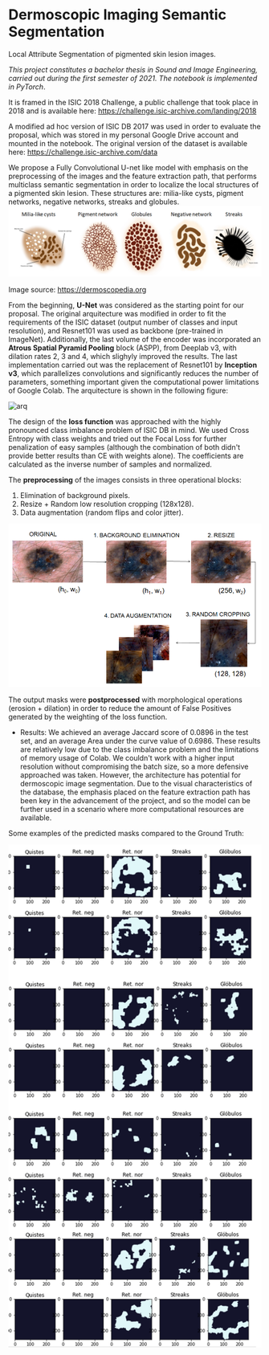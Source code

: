 # Dermoscopic Imaging Semantic Segmentation
Local Attribute Segmentation of pigmented skin lesion images.

*This project constitutes a bachelor thesis in Sound and Image Engineering, carried out during the first semester of 2021. The notebook is implemented in PyTorch*. 

It is framed in the ISIC 2018 Challenge, a public challenge that took place in 2018 and is available here: https://challenge.isic-archive.com/landing/2018

A modified ad hoc version of ISIC DB 2017 was used in order to evaluate the proposal, which was stored in my personal Google Drive account and mounted in the notebook. The original version of the dataset is available here: https://challenge.isic-archive.com/data 


We propose a Fully Convolutional U-net like model with emphasis on the preprocessing of the images and the feature extraction path, that performs multiclass semantic segmentation in order to localize the local structures of a pigmented skin lesion. These structures are: milia-like cysts, pigment networks, negative networks, streaks and globules.   
![Structures](https://github.com/CesarCaramazana/DermoscopicSegmentation/blob/main/images/structures.PNG)

Image source: https://dermoscopedia.org

From the beginning, **U-Net** was considered as the starting point for our proposal. The original arquitecture was modified in order to fit the requirements of the ISIC dataset (output number of classes and input resolution), and Resnet101 was used as backbone (pre-trained in ImageNet). Additionally, the last volume of the encoder was incorporated an **Atrous Spatial Pyramid Pooling** block (ASPP), from Deeplab v3, with dilation rates 2, 3 and 4, which slighyly improved the results. The last implementation carried out was the replacement of Resnet101 by **Inception v3**, which parallelizes convolutions and significantly reduces the number of parameters, something important given the computational power limitations of Google Colab. The arquitecture is shown in the following figure:

![arq](https://github.com/CesarCaramazana/DermoscopicSegmentation/blob/main/images/unet_inception.PNG>)


The design of the **loss function** was approached with the highly pronounced class imbalance problem of ISIC DB in mind. We used Cross Entropy with class weights and tried out the Focal Loss for further penalization of easy samples (although the combination of both didn't provide better results than CE with weights alone). The coefficients are calculated as the inverse number of samples and normalized. 


The **preprocessing** of the images consists in three operational blocks: 

1. Elimination of background pixels. 
2. Resize + Random low resolution cropping (128x128).
3. Data augmentation (random flips and color jitter).

<img src="https://github.com/CesarCaramazana/DermoscopicSegmentation/blob/main/images/preproc_pipeline.png?raw=True" width="731px">


The output masks were **postprocessed** with morphological operations (erosion + dilation) in order to reduce the amount of False Positives generated by the weighting of the loss function.

- Results:
We achieved an average Jaccard score of 0.0896 in the test set, and an average Area under the curve value of 0.6986. These results are relatively low due to the class imbalance problem and the limitations of memory usage of Colab. We couldn't work with a higher input resolution without compromising the batch size, so a more defensive approached was taken. However, the architecture has potential for dermoscopic image segmentation. Due to the visual characteristics of the database, the emphasis placed on the feature extraction path has been key in the advancement of the project, and so the model can be further used in a scenario where more computational resources are available.

Some examples of the predicted masks compared to the Ground Truth:

<img src="https://github.com/CesarCaramazana/DermoscopicSegmentation/blob/main/images/output.png?raw=True" width = "700px">


